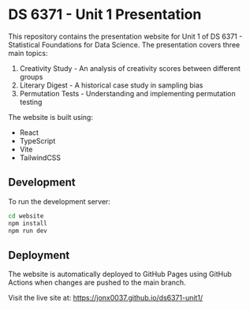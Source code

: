 # DS 6371 - Unit 1 Presentation

This repository contains the presentation website for Unit 1 of DS 6371 - Statistical Foundations for Data Science. The presentation covers three main topics:

1. Creativity Study - An analysis of creativity scores between different groups
2. Literary Digest - A historical case study in sampling bias
3. Permutation Tests - Understanding and implementing permutation testing

The website is built using:
- React
- TypeScript
- Vite
- TailwindCSS

## Development

To run the development server:

```bash
cd website
npm install
npm run dev
```

## Deployment

The website is automatically deployed to GitHub Pages using GitHub Actions when changes are pushed to the main branch.

Visit the live site at: https://jonx0037.github.io/ds6371-unit1/
